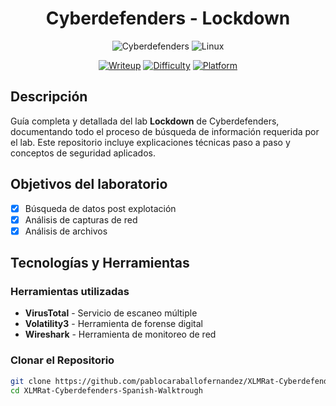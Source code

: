 <div align="center">

#  Cyberdefenders - Lockdown  

</div>
<div align="center">

![Cyberdefenders](https://img.shields.io/badge/Cyberdefenders-212C42?style=for-the-badge&logo=Cyberdefenders&logoColor=white)
![Linux](https://img.shields.io/badge/Linux-FCC624?style=for-the-badge&logo=linux&logoColor=black)

[![Writeup](https://img.shields.io/badge/Writeup-Complete-success?style=for-the-badge)](https://github.com/tuusuario/ide-writeup)
[![Difficulty](https://img.shields.io/badge/Difficulty-Easy-blue?style=for-the-badge)](https://tryhackme.com/room/ide)
[![Platform](https://img.shields.io/badge/Platform-Linux-orange?style=for-the-badge)](https://tryhackme.com)

</div>

##  Descripción

Guía completa y detallada del lab **Lockdown** de Cyberdefenders, documentando todo el proceso de búsqueda de información requerida por el lab. Este repositorio incluye explicaciones técnicas paso a paso y conceptos de seguridad aplicados.

##  Objetivos del laboratorio

- [x] Búsqueda de datos post explotación
- [x] Análisis de capturas de red
- [x] Análisis de archivos

## Tecnologías y Herramientas

### Herramientas utilizadas
- **VirusTotal** - Servicio de escaneo múltiple
- **Volatility3** - Herramienta de forense digital
- **Wireshark** - Herramienta de monitoreo de red

### Clonar el Repositorio
```bash
git clone https://github.com/pablocaraballofernandez/XLMRat-Cyberdefenders-Spanish-Walktrough.git
cd XLMRat-Cyberdefenders-Spanish-Walktrough
